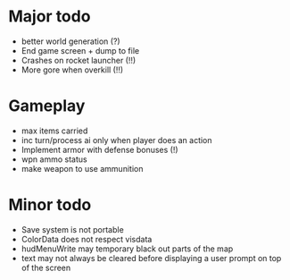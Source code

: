 Major todo
==========
* better world generation (?)
* End game screen + dump to file
* Crashes on rocket launcher (!!)
* More gore when overkill (!!)

Gameplay
========
* max items carried
* inc turn/process ai only when player does an action
* Implement armor with defense bonuses (!)
* wpn ammo status
* make weapon to use ammunition

Minor todo
==========
* Save system is not portable
* ColorData does not respect visdata
* hudMenuWrite may temporary black out parts of the map
* text may not always be cleared before displaying a user prompt on top of the screen

